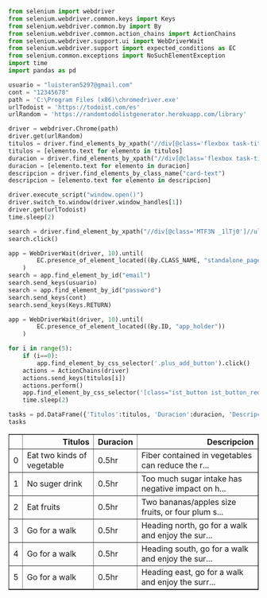 ```python
from selenium import webdriver
from selenium.webdriver.common.keys import Keys
from selenium.webdriver.common.by import By
from selenium.webdriver.common.action_chains import ActionChains
from selenium.webdriver.support.ui import WebDriverWait
from selenium.webdriver.support import expected_conditions as EC
from selenium.common.exceptions import NoSuchElementException 
import time
import pandas as pd
```


```python
usuario = "luisteran5297@gmail.com"
cont = "12345678"
path = 'C:\Program Files (x86)\chromedriver.exe'
urlTodoist = 'https://todoist.com/es'
urlRandom = 'https://randomtodolistgenerator.herokuapp.com/library'

driver = webdriver.Chrome(path)
driver.get(urlRandom)
titulos = driver.find_elements_by_xpath("//div[@class='flexbox task-title']/div")
titulos = [elemento.text for elemento in titulos]
duracion = driver.find_elements_by_xpath("//div[@class='flexbox task-title']/span")
duracion = [elemento.text for elemento in duracion]
descripcion = driver.find_elements_by_class_name("card-text")
descripcion = [elemento.text for elemento in descripcion]

driver.execute_script("window.open()")
driver.switch_to.window(driver.window_handles[1])
driver.get(urlTodoist)
time.sleep(2)

search = driver.find_element_by_xpath("//div[@class='MTF3N _1lTj0']//ul[@class='_3XsmI']/li")
search.click()

app = WebDriverWait(driver, 10).until(
        EC.presence_of_element_located((By.CLASS_NAME, "standalone_page__frame"))
    )
search = app.find_element_by_id("email")
search.send_keys(usuario)
search = app.find_element_by_id("password")
search.send_keys(cont)
search.send_keys(Keys.RETURN)

app = WebDriverWait(driver, 10).until(
        EC.presence_of_element_located((By.ID, "app_holder"))
    )

for i in range(5):
    if (i==0):
        app.find_element_by_css_selector('.plus_add_button').click()    
    actions = ActionChains(driver)
    actions.send_keys(titulos[i])
    actions.perform()
    app.find_element_by_css_selector('[class="ist_button ist_button_red"]').click()
    time.sleep(2)
```


```python
tasks = pd.DataFrame({'Titulos':titulos, 'Duracion':duracion, 'Descripcion':descripcion})
tasks
```




<div>
<style scoped>
    .dataframe tbody tr th:only-of-type {
        vertical-align: middle;
    }

    .dataframe tbody tr th {
        vertical-align: top;
    }

    .dataframe thead th {
        text-align: right;
    }
</style>
<table border="1" class="dataframe">
  <thead>
    <tr style="text-align: right;">
      <th></th>
      <th>Titulos</th>
      <th>Duracion</th>
      <th>Descripcion</th>
    </tr>
  </thead>
  <tbody>
    <tr>
      <td>0</td>
      <td>Eat two kinds of vegetable</td>
      <td>0.5hr</td>
      <td>Fiber contained in vegetables can reduce the r...</td>
    </tr>
    <tr>
      <td>1</td>
      <td>No suger drink</td>
      <td>0.5hr</td>
      <td>Too much sugar intake has negative impact on h...</td>
    </tr>
    <tr>
      <td>2</td>
      <td>Eat fruits</td>
      <td>0.5hr</td>
      <td>Two bananas/apples size fruits, or four plum s...</td>
    </tr>
    <tr>
      <td>3</td>
      <td>Go for a walk</td>
      <td>0.5hr</td>
      <td>Heading north, go for a walk and enjoy the sur...</td>
    </tr>
    <tr>
      <td>4</td>
      <td>Go for a walk</td>
      <td>0.5hr</td>
      <td>Heading south, go for a walk and enjoy the sur...</td>
    </tr>
    <tr>
      <td>5</td>
      <td>Go for a walk</td>
      <td>0.5hr</td>
      <td>Heading east, go for a walk and enjoy the surr...</td>
    </tr>
  </tbody>
</table>
</div>




```python

```

